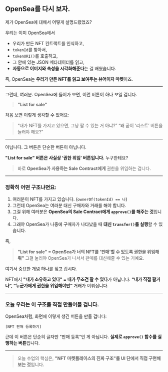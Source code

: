 ## OpenSea를 다시 보자.

제가 OpenSea에 대해서 어떻게 설명드렸었죠?

우리는 이미 OpenSea에서

- 우리가 만든 NFT 컨트랙트를 인식하고,
- `tokenId`를 찾아서,
- `tokenURI()`를 호출하고,
- 그 안에 있는 JSON 메타데이터를 읽고,
- **자동으로 이미지와 속성을 시각화해준다**는 걸 배웠습니다.

즉, OpenSea는 **우리가 만든 NFT를 읽고 보여주는 뷰어이자 마켓**이죠.

---

그런데, 여러분.
OpenSea에 들어가 보면, 이런 버튼이 하나 보일 겁니다.

> **"List for sale"**

처음 보면 이렇게 생각할 수 있어요:

> “내가 NFT를 가지고 있으면, 그냥 팔 수 있는 거 아냐?”
> “왜 굳이 ‘리스트’ 버튼을 눌러야 해요?”

---

아닙니다. 그 버튼은 단순한 버튼이 아닙니다.

**"List for sale" 버튼은 사실상 ‘권한 위임’ 버튼입니다.**
누구한테요?

> 바로 **OpenSea가 사용하는 Sale Contract에게** 권한을 위임하는 겁니다.

---

### 정확히 어떤 구조냐면요:

1. 여러분이 NFT를 가지고 있습니다. (`ownerOf(tokenId) == 나`)
2. 그런데 OpenSea는 여러분 대신 구매자와 거래를 해야 합니다.
3. 그걸 위해 여러분은 **OpenSea의 Sale Contract에게 `approve()`를 해주는 것**입니다.
4. 그래야 OpenSea가 나중에 구매자가 나타났을 때 **대신 `transfer()`를 실행**할 수 있습니다.

즉,

> **"List for sale" = OpenSea가 너의 NFT를 '판매'할 수 있도록 권한을 위임해줘"**
> 그걸 눌러야 OpenSea가 나서서 판매를 대신해줄 수 있는 거예요.

여기서 중요한 개념 하나를 짚고 갑시다.

NFT에서 **"내가 소유하고 있다" = 내가 무조건 팔 수 있다**가 아닙니다.
**“내가 직접 팔거나”, “누군가에게 권한을 위임해야만”** 거래가 이뤄집니다.

---

### 오늘 우리는 이 구조를 직접 만들어볼 겁니다.

OpenSea처럼,
화면에 이렇게 생긴 버튼을 만들 겁니다:

```
[NFT 판매 등록하기]
```

근데 이 버튼은 단순히 글자만 "판매 등록"인 게 아닙니다.
**실제로 `approve()` 함수를 실행하는 버튼**입니다.

---

> 오늘 수업의 핵심은,
> **"NFT 마켓플레이스의 진짜 구조"를 UI 단에서 직접 구현해보는 것**입니다.
